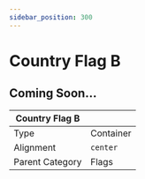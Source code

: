 ```yaml
---
sidebar_position: 300
---
```

    
# Country Flag B

## Coming Soon...

|     Country Flag B  ||
| -------- | ------- |
| Type  |  Container | Visibility | Image | Text  |
| Alignment |  `center`     |
| Parent Category    | Flags    |
